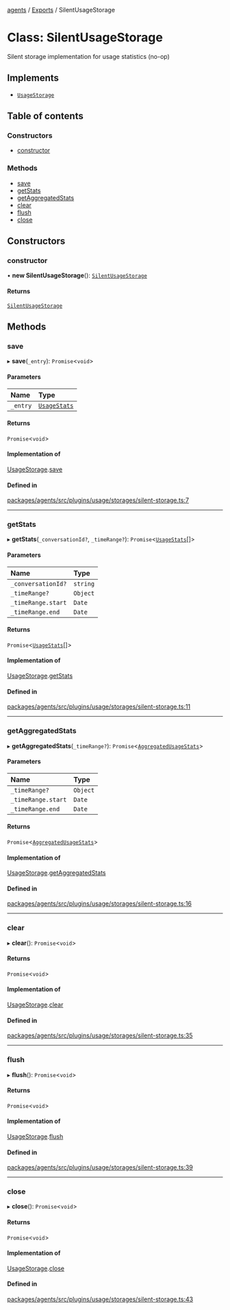 <!-- 
 ⚠️  AUTO-GENERATED FILE - DO NOT EDIT MANUALLY
 This file is automatically generated by scripts/docs-generator.js
 To make changes, edit the source TypeScript files or update the generator script
-->

[agents](../../) / [Exports](../modules) / SilentUsageStorage

# Class: SilentUsageStorage

Silent storage implementation for usage statistics (no-op)

## Implements

- [`UsageStorage`](../interfaces/UsageStorage)

## Table of contents

### Constructors

- [constructor](SilentUsageStorage#constructor)

### Methods

- [save](SilentUsageStorage#save)
- [getStats](SilentUsageStorage#getstats)
- [getAggregatedStats](SilentUsageStorage#getaggregatedstats)
- [clear](SilentUsageStorage#clear)
- [flush](SilentUsageStorage#flush)
- [close](SilentUsageStorage#close)

## Constructors

### constructor

• **new SilentUsageStorage**(): [`SilentUsageStorage`](SilentUsageStorage)

#### Returns

[`SilentUsageStorage`](SilentUsageStorage)

## Methods

### save

▸ **save**(`_entry`): `Promise`\<`void`\>

#### Parameters

| Name | Type |
| :------ | :------ |
| `_entry` | [`UsageStats`](../interfaces/UsageStats) |

#### Returns

`Promise`\<`void`\>

#### Implementation of

[UsageStorage](../interfaces/UsageStorage).[save](../interfaces/UsageStorage#save)

#### Defined in

[packages/agents/src/plugins/usage/storages/silent-storage.ts:7](https://github.com/woojubb/robota/blob/d84cd2e1e6915e9f7e9aff8f9b06df02e55c139b/packages/agents/src/plugins/usage/storages/silent-storage.ts#L7)

___

### getStats

▸ **getStats**(`_conversationId?`, `_timeRange?`): `Promise`\<[`UsageStats`](../interfaces/UsageStats)[]\>

#### Parameters

| Name | Type |
| :------ | :------ |
| `_conversationId?` | `string` |
| `_timeRange?` | `Object` |
| `_timeRange.start` | `Date` |
| `_timeRange.end` | `Date` |

#### Returns

`Promise`\<[`UsageStats`](../interfaces/UsageStats)[]\>

#### Implementation of

[UsageStorage](../interfaces/UsageStorage).[getStats](../interfaces/UsageStorage#getstats)

#### Defined in

[packages/agents/src/plugins/usage/storages/silent-storage.ts:11](https://github.com/woojubb/robota/blob/d84cd2e1e6915e9f7e9aff8f9b06df02e55c139b/packages/agents/src/plugins/usage/storages/silent-storage.ts#L11)

___

### getAggregatedStats

▸ **getAggregatedStats**(`_timeRange?`): `Promise`\<[`AggregatedUsageStats`](../interfaces/AggregatedUsageStats)\>

#### Parameters

| Name | Type |
| :------ | :------ |
| `_timeRange?` | `Object` |
| `_timeRange.start` | `Date` |
| `_timeRange.end` | `Date` |

#### Returns

`Promise`\<[`AggregatedUsageStats`](../interfaces/AggregatedUsageStats)\>

#### Implementation of

[UsageStorage](../interfaces/UsageStorage).[getAggregatedStats](../interfaces/UsageStorage#getaggregatedstats)

#### Defined in

[packages/agents/src/plugins/usage/storages/silent-storage.ts:16](https://github.com/woojubb/robota/blob/d84cd2e1e6915e9f7e9aff8f9b06df02e55c139b/packages/agents/src/plugins/usage/storages/silent-storage.ts#L16)

___

### clear

▸ **clear**(): `Promise`\<`void`\>

#### Returns

`Promise`\<`void`\>

#### Implementation of

[UsageStorage](../interfaces/UsageStorage).[clear](../interfaces/UsageStorage#clear)

#### Defined in

[packages/agents/src/plugins/usage/storages/silent-storage.ts:35](https://github.com/woojubb/robota/blob/d84cd2e1e6915e9f7e9aff8f9b06df02e55c139b/packages/agents/src/plugins/usage/storages/silent-storage.ts#L35)

___

### flush

▸ **flush**(): `Promise`\<`void`\>

#### Returns

`Promise`\<`void`\>

#### Implementation of

[UsageStorage](../interfaces/UsageStorage).[flush](../interfaces/UsageStorage#flush)

#### Defined in

[packages/agents/src/plugins/usage/storages/silent-storage.ts:39](https://github.com/woojubb/robota/blob/d84cd2e1e6915e9f7e9aff8f9b06df02e55c139b/packages/agents/src/plugins/usage/storages/silent-storage.ts#L39)

___

### close

▸ **close**(): `Promise`\<`void`\>

#### Returns

`Promise`\<`void`\>

#### Implementation of

[UsageStorage](../interfaces/UsageStorage).[close](../interfaces/UsageStorage#close)

#### Defined in

[packages/agents/src/plugins/usage/storages/silent-storage.ts:43](https://github.com/woojubb/robota/blob/d84cd2e1e6915e9f7e9aff8f9b06df02e55c139b/packages/agents/src/plugins/usage/storages/silent-storage.ts#L43)

